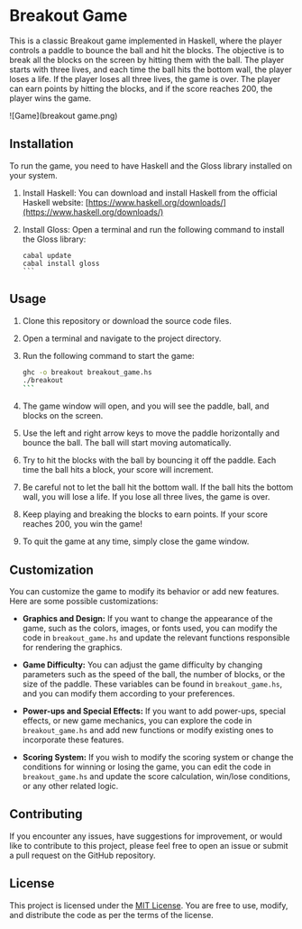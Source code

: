 # Breakout Game

This is a classic Breakout game implemented in Haskell, where the player controls a paddle to bounce the ball and hit the blocks. The objective is to break all the blocks on the screen by hitting them with the ball. The player starts with three lives, and each time the ball hits the bottom wall, the player loses a life. If the player loses all three lives, the game is over. The player can earn points by hitting the blocks, and if the score reaches 200, the player wins the game.

![Game](breakout game.png)



## Installation

To run the game, you need to have Haskell and the Gloss library installed on your system.

1. Install Haskell: You can download and install Haskell from the official Haskell website: [https://www.haskell.org/downloads/](https://www.haskell.org/downloads/)

2. Install Gloss: Open a terminal and run the following command to install the Gloss library:

   ````
   cabal update
   cabal install gloss
   ```

## Usage

1. Clone this repository or download the source code files.

2. Open a terminal and navigate to the project directory.

3. Run the following command to start the game:

   ````bash
   ghc -o breakout breakout_game.hs
   ./breakout
   ```

4. The game window will open, and you will see the paddle, ball, and blocks on the screen.

5. Use the left and right arrow keys to move the paddle horizontally and bounce the ball. The ball will start moving automatically.

6. Try to hit the blocks with the ball by bouncing it off the paddle. Each time the ball hits a block, your score will increment.

7. Be careful not to let the ball hit the bottom wall. If the ball hits the bottom wall, you will lose a life. If you lose all three lives, the game is over.

8. Keep playing and breaking the blocks to earn points. If your score reaches 200, you win the game!

9. To quit the game at any time, simply close the game window.

## Customization

You can customize the game to modify its behavior or add new features. Here are some possible customizations:

- **Graphics and Design:** If you want to change the appearance of the game, such as the colors, images, or fonts used, you can modify the code in `breakout_game.hs` and update the relevant functions responsible for rendering the graphics.

- **Game Difficulty:** You can adjust the game difficulty by changing parameters such as the speed of the ball, the number of blocks, or the size of the paddle. These variables can be found in `breakout_game.hs`, and you can modify them according to your preferences.

- **Power-ups and Special Effects:** If you want to add power-ups, special effects, or new game mechanics, you can explore the code in `breakout_game.hs` and add new functions or modify existing ones to incorporate these features.

- **Scoring System:** If you wish to modify the scoring system or change the conditions for winning or losing the game, you can edit the code in `breakout_game.hs` and update the score calculation, win/lose conditions, or any other related logic.

## Contributing

If you encounter any issues, have suggestions for improvement, or would like to contribute to this project, please feel free to open an issue or submit a pull request on the GitHub repository.

## License

This project is licensed under the [MIT License](LICENSE). You are free to use, modify, and distribute the code as per the terms of the license.

